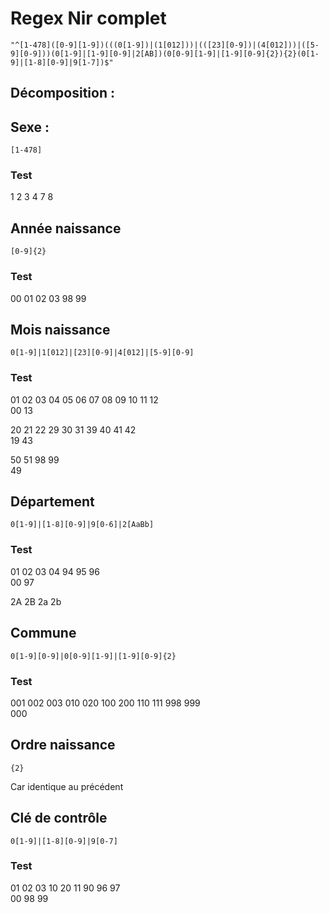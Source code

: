 # Regex Nir complet
`"^[1-478]([0-9][1-9])(((0[1-9])|(1[012]))|(([23][0-9])|(4[012]))|([5-9][0-9]))(0[1-9]|[1-9][0-9]|2[AB])(0[0-9][1-9]|[1-9][0-9]{2}){2}(0[1-9]|[1-8][0-9]|9[1-7])$"`

## Décomposition :
## Sexe :
`[1-478]`
### Test
1
2
3
4
7
8

## Année naissance
`[0-9]{2}`
### Test
00
01
02
03
98
99

## Mois naissance
`0[1-9]|1[012]|[23][0-9]|4[012]|[5-9][0-9]`
### Test
01 02 03 04 05 06 07 08 09 10 11 12 \
00 13

20 21 22  29 30 31 39 40 41 42 \
19 43 

50 51 98 99\
49

## Département
`0[1-9]|[1-8][0-9]|9[0-6]|2[AaBb]`
### Test
01 02 03 04 94 95 96 \
00 97

2A 2B 2a 2b

## Commune 
`0[1-9][0-9]|0[0-9][1-9]|[1-9][0-9]{2}`
### Test
001 002 003 010 020 100 200 110 111 998 999\
000

## Ordre naissance
`{2}`

Car identique au précédent

## Clé de contrôle
`0[1-9]|[1-8][0-9]|9[0-7]`
### Test
01 02 03 10 20 11 90 96 97\
00 98 99
